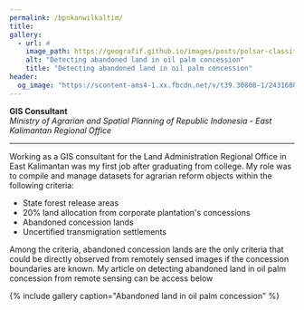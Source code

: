 ```yaml
---
permalink: /bpnkanwilkaltim/
title:
gallery:
  - url: #
    image_path: https://geografif.github.io/images/posts/polsar-classification/polsar_00_cover.png
    alt: "Detecting abandoned land in oil palm concession"
    title: "Detecting abandoned land in oil palm concession"
header:
  og_image: "https://scontent-ams4-1.xx.fbcdn.net/v/t39.30808-1/243168028_228356769334135_4010429879116616759_n.jpg?stp=dst-jpg_p200x200&_nc_cat=107&ccb=1-7&_nc_sid=c6021c&_nc_ohc=t163mmoyl2YAX9AUBBE&_nc_ht=scontent-ams4-1.xx&oh=00_AfDfak0xa_6NKmFigYNkrdy0e0jsScEa4NIqfyxjkbAJMA&oe=63BC92E9"
---
```

**GIS Consultant**
<br>
*Ministry of Agrarian and Spatial Planning of Republic Indonesia - East Kalimantan Regional Office*
<hr/>

Working as a GIS consultant for the Land Administration Regional Office in East Kalimantan was my first job after graduating from college. My role was to compile and manage datasets for agrarian reform objects within the following criteria:
- State forest release areas
- 20% land allocation from corporate plantation's concessions
- Abandoned concession lands
- Uncertified transmigration settlements

Among the criteria, abandoned concession lands are the only criteria that could be directly observed from remotely sensed images if the concession boundaries are known. My article on detecting abandoned land in oil palm concession from remote sensing can be access below

{% include gallery caption="Abandoned land in oil palm concession" %}

